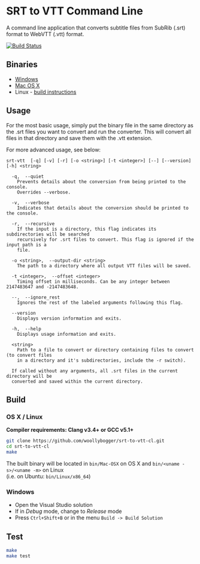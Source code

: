 # SRT to VTT Command Line

A command line application that converts subtitle files from SubRib (.srt) format to WebVTT (.vtt) format.

[![Build Status](https://travis-ci.org/woollybogger/srt-to-vtt-cl.svg?branch=master)](https://travis-ci.org/woollybogger/srt-to-vtt-cl)

## Binaries

* [Windows](https://raw.githubusercontent.com/woollybogger/srt-to-vtt-cl/master/bin/Windows/srt-vtt.exe "Download the 32-bit Windows binary file")
* [Mac OS X](https://raw.githubusercontent.com/woollybogger/srt-to-vtt-cl/master/bin/Mac-OSX/srt-vtt "Download the OS X binary file")
* Linux - [build instructions](#build)

## Usage

For the most basic usage, simply put the binary file in the same directory as the .srt files you want to convert and run the converter. This will convert all files in that directory and save them with the .vtt extension.

For more advanced usage, see below:

```
srt-vtt  [-q] [-v] [-r] [-o <string>] [-t <integer>] [--] [--version] [-h] <string>

  -q,  --quiet
    Prevents details about the conversion from being printed to the console.
    Overrides --verbose.

  -v,  --verbose
    Indicates that details about the conversion should be printed to the console.

  -r,  --recursive
    If the input is a directory, this flag indicates its subdirectories will be searched
    recursively for .srt files to convert. This flag is ignored if the input path is a
    file.

  -o <string>,  --output-dir <string>
    The path to a directory where all output VTT files will be saved.

  -t <integer>,  --offset <integer>
    Timing offset in milliseconds. Can be any integer between 2147483647 and -2147483648.

  --,  --ignore_rest
    Ignores the rest of the labeled arguments following this flag.

  --version
    Displays version information and exits.

  -h,  --help
    Displays usage information and exits.

  <string>
    Path to a file to convert or directory containing files to convert (to convert files
    in a directory and it's subdirectories, include the -r switch).

  If called without any arguments, all .srt files in the current directory will be
  converted and saved within the current directory.
```

## Build

### OS X / Linux

**Compiler requirements: Clang v3.4+ or GCC v5.1+**

```sh
git clone https://github.com/woollybogger/srt-to-vtt-cl.git
cd srt-to-vtt-cl
make
```

The built binary will be located in `bin/Mac-OSX` on OS X and `bin/<uname -s>/<uname -m>` on Linux  
(i.e. on Ubuntu: `bin/Linux/x86_64`)

### Windows

+ Open the Visual Studio solution
+ If in *Debug* mode, change to *Release* mode
+ Press `Ctrl+Shift+B` or in the menu `Build -> Build Solution`

## Test

```sh
make
make test
```
